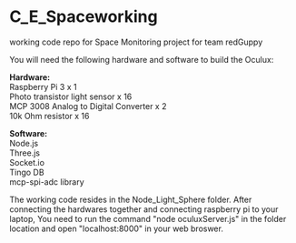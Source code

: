 # C_E_Spaceworking
working code repo for Space Monitoring project for team redGuppy

You will need the following hardware and software to build the Oculux: <br/>

<b>Hardware:</b><br/>
Raspberry Pi 3 x 1 <br/>
Photo transistor light sensor x 16 <br/>
MCP 3008 Analog to Digital Converter x 2 <br/>
10k Ohm resistor x 16 <br/>

<b>Software:</b><br/>
Node.js<br/>
Three.js<br/>
Socket.io<br/>
Tingo DB<br/>
mcp-spi-adc library<br/>

The working code resides in the Node_Light_Sphere folder. After connecting the hardwares together and connecting raspberry pi to your laptop, You need to run the command "node oculuxServer.js" in the folder location and open "localhost:8000" in your web broswer.

